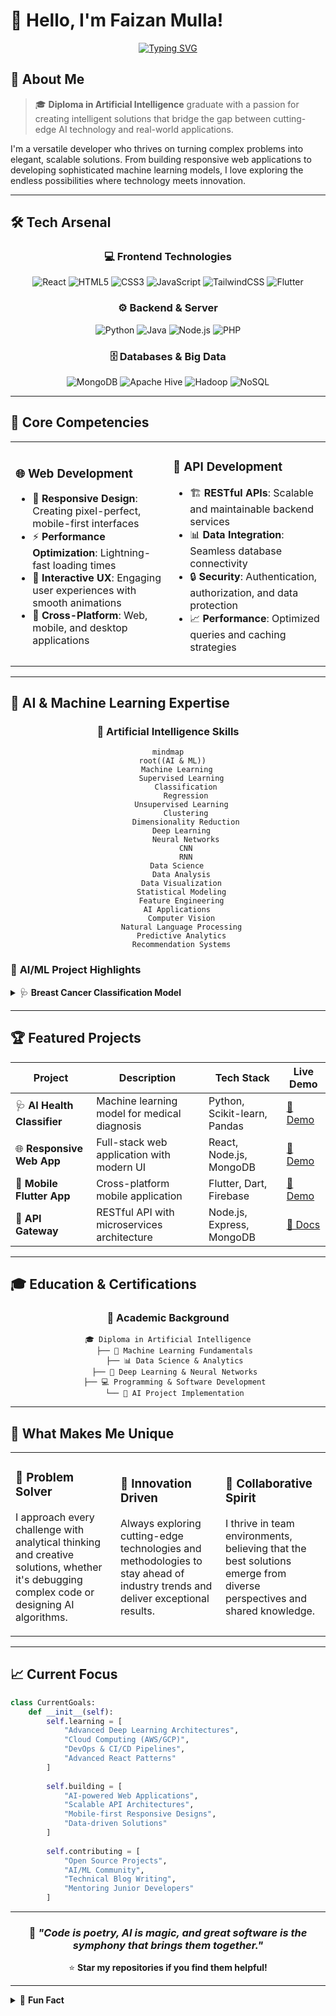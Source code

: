 # 👋 Hello, I'm Faizan Mulla!

<div align="center">
  
[![Typing SVG](https://readme-typing-svg.herokuapp.com?font=Fira+Code&pause=1000&color=FFFFFF&center=true&vCenter=true&width=435&lines=AI+%26+ML+Developer;Full+Stack+Developer;API+Architect;Data+Engineer;Problem+Solver)](https://git.io/typing-svg)

</div>

## 🚀 About Me

> 🎓 **Diploma in Artificial Intelligence** graduate with a passion for creating intelligent solutions that bridge the gap between cutting-edge AI technology and real-world applications.

I'm a versatile developer who thrives on turning complex problems into elegant, scalable solutions. From building responsive web applications to developing sophisticated machine learning models, I love exploring the endless possibilities where technology meets innovation.

---

## 🛠️ Tech Arsenal

<div align="center">

### 💻 Frontend Technologies
![React](https://img.shields.io/badge/React-20232A?style=for-the-badge&logo=react&logoColor=61DAFB)
![HTML5](https://img.shields.io/badge/HTML5-E34F26?style=for-the-badge&logo=html5&logoColor=white)
![CSS3](https://img.shields.io/badge/CSS3-1572B6?style=for-the-badge&logo=css3&logoColor=white)
![JavaScript](https://img.shields.io/badge/JavaScript-F7DF1E?style=for-the-badge&logo=javascript&logoColor=black)
![TailwindCSS](https://img.shields.io/badge/Tailwind_CSS-38B2AC?style=for-the-badge&logo=tailwind-css&logoColor=white)
![Flutter](https://img.shields.io/badge/Flutter-02569B?style=for-the-badge&logo=flutter&logoColor=white)

### ⚙️ Backend & Server
![Python](https://img.shields.io/badge/Python-3776AB?style=for-the-badge&logo=python&logoColor=white)
![Java](https://img.shields.io/badge/Java-ED8B00?style=for-the-badge&logo=java&logoColor=white)
![Node.js](https://img.shields.io/badge/Node.js-43853D?style=for-the-badge&logo=node.js&logoColor=white)
![PHP](https://img.shields.io/badge/PHP-777BB4?style=for-the-badge&logo=php&logoColor=white)

### 🗄️ Databases & Big Data
![MongoDB](https://img.shields.io/badge/MongoDB-4EA94B?style=for-the-badge&logo=mongodb&logoColor=white)
![Apache Hive](https://img.shields.io/badge/Apache%20Hive-FDEE21?style=for-the-badge&logo=apachehive&logoColor=black)
![Hadoop](https://img.shields.io/badge/Hadoop-66CCFF?style=for-the-badge&logo=apachehadoop&logoColor=black)
![NoSQL](https://img.shields.io/badge/NoSQL-4DB33D?style=for-the-badge&logo=mongodb&logoColor=white)

</div>

---

## 🎯 Core Competencies

<table>
<tr>
<td width="50%">

### 🌐 **Web Development**
- 🎨 **Responsive Design**: Creating pixel-perfect, mobile-first interfaces
- ⚡ **Performance Optimization**: Lightning-fast loading times
- 🔧 **Interactive UX**: Engaging user experiences with smooth animations
- 📱 **Cross-Platform**: Web, mobile, and desktop applications

</td>
<td width="50%">

### 🔗 **API Development**
- 🏗️ **RESTful APIs**: Scalable and maintainable backend services
- 📊 **Data Integration**: Seamless database connectivity
- 🔒 **Security**: Authentication, authorization, and data protection
- 📈 **Performance**: Optimized queries and caching strategies

</td>
</tr>
</table>

---

## 🤖 AI & Machine Learning Expertise

<div align="center">

### 🧠 **Artificial Intelligence Skills**

```mermaid
mindmap
  root((AI & ML))
    Machine Learning
      Supervised Learning
        Classification
        Regression
      Unsupervised Learning
        Clustering
        Dimensionality Reduction
      Deep Learning
        Neural Networks
        CNN
        RNN
    Data Science
      Data Analysis
      Data Visualization
      Statistical Modeling
      Feature Engineering
    AI Applications
      Computer Vision
      Natural Language Processing
      Predictive Analytics
      Recommendation Systems
```

</div>

### 🎯 **AI/ML Project Highlights**

<details>
<summary>🩺 <strong>Breast Cancer Classification Model</strong></summary>

- **🎯 Objective**: Binary classification of breast tumors (Benign vs Malignant)
- **📊 Dataset**: Wisconsin Breast Cancer Dataset (569 samples, 16 features)
- **🤖 Algorithm**: Logistic Regression with feature standardization
- **🏆 Performance**: 97% accuracy, 99% recall, 97% precision
- **🔧 Tech Stack**: Python, Scikit-learn, Pandas, Matplotlib, Seaborn
- **💡 Impact**: Potential clinical decision support tool for early cancer detection

</details>

---

## 🏆 Featured Projects

<div align="center">

| Project | Description | Tech Stack | Live Demo |
|---------|-------------|------------|-----------|
| 🩺 **AI Health Classifier** | Machine learning model for medical diagnosis | Python, Scikit-learn, Pandas | [🔗 Demo](https://your-demo-link.com) |
| 🌐 **Responsive Web App** | Full-stack web application with modern UI | React, Node.js, MongoDB | [🔗 Demo](https://your-demo-link.com) |
| 📱 **Mobile Flutter App** | Cross-platform mobile application | Flutter, Dart, Firebase | [🔗 Demo](https://your-demo-link.com) |
| 🔗 **API Gateway** | RESTful API with microservices architecture | Node.js, Express, MongoDB | [🔗 Docs](https://your-api-docs.com) |

</div>

---

## 🎓 Education & Certifications

<div align="center">

### 🏫 **Academic Background**
```
🎓 Diploma in Artificial Intelligence
   ├── 🧠 Machine Learning Fundamentals
   ├── 📊 Data Science & Analytics
   ├── 🤖 Deep Learning & Neural Networks
   ├── 💻 Programming & Software Development
   └── 🚀 AI Project Implementation
```

</div>

---

## 🌟 What Makes Me Unique

<table>
<tr>
<td width="33%">

### 🎯 **Problem Solver**
I approach every challenge with analytical thinking and creative solutions, whether it's debugging complex code or designing AI algorithms.

</td>
<td width="33%">

### 🚀 **Innovation Driven**
Always exploring cutting-edge technologies and methodologies to stay ahead of industry trends and deliver exceptional results.

</td>
<td width="33%">

### 🤝 **Collaborative Spirit**
I thrive in team environments, believing that the best solutions emerge from diverse perspectives and shared knowledge.

</td>
</tr>
</table>

---

## 📈 Current Focus

```python
class CurrentGoals:
    def __init__(self):
        self.learning = [
            "Advanced Deep Learning Architectures",
            "Cloud Computing (AWS/GCP)",
            "DevOps & CI/CD Pipelines",
            "Advanced React Patterns"
        ]
        
        self.building = [
            "AI-powered Web Applications",
            "Scalable API Architectures",
            "Mobile-first Responsive Designs",
            "Data-driven Solutions"
        ]
        
        self.contributing = [
            "Open Source Projects",
            "AI/ML Community",
            "Technical Blog Writing",
            "Mentoring Junior Developers"
        ]
```


---

<div align="center">

### 💭 *"Code is poetry, AI is magic, and great software is the symphony that brings them together."*

⭐ **Star my repositories if you find them helpful!**

</div>

---

<details>
<summary>🎉 <strong>Fun Fact</strong></summary>

When I'm not coding or training AI models, you might find me exploring the latest tech trends, contributing to open-source projects, or experimenting with new frameworks. I believe that the best way to master technology is to never stop learning and building!

</details>
